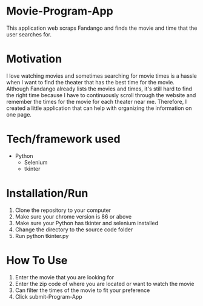# Movie-Program-App
This application web scraps Fandango and finds the movie and time that the user searches for. 

# Motivation
I love watching movies and sometimes searching for movie times is a hassle when I want to find the theater that has the best time for the movie. Although Fandango already lists the movies and times, it's still hard to find the right time because I have to continuously scroll through the website and remember the times for the movie for each theater near me. Therefore, I created a little application that can help with organizing the information on one page. 

# Tech/framework used
- Python
    + Selenium
    + tkinter

# Installation/Run
1. Clone the repository to your computer
2. Make sure your chrome version is 86 or above
3. Make sure your Python has tkinter and selenium installed
4. Change the directory to the source code folder
5. Run  python tkinter.py

# How To Use
1. Enter the movie that you are looking for
2. Enter the zip code of where you are located or want to watch the movie
3. Can filter the times of the movie to fit your preference
4. Click submit-Program-App
